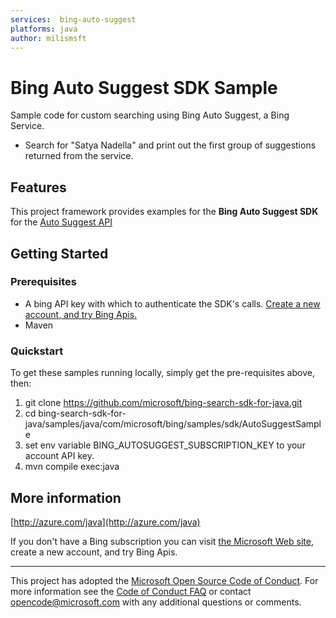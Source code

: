 ```yaml
---
services:  bing-auto-suggest
platforms: java
author: milismsft
---
```


# Bing Auto Suggest SDK Sample ##

Sample code for custom searching using Bing Auto Suggest, a Bing Service.
- Search for "Satya Nadella" and print out the first group of suggestions returned from the service.


## Features

This project framework provides examples for the **Bing Auto Suggest SDK** for the [Auto Suggest API](https://api.bing.microsoft.com/v7.0/suggestions)

## Getting Started

### Prerequisites

- A bing API key with which to authenticate the SDK's calls. [Create a new account, and try Bing Apis.](https://portal.azure.com/#create/microsoft.bingsearch)
- Maven

### Quickstart

To get these samples running locally, simply get the pre-requisites above, then:

1. git clone https://github.com/microsoft/bing-search-sdk-for-java.git
2. cd bing-search-sdk-for-java/samples/java/com/microsoft/bing/samples/sdk/AutoSuggestSample
3. set env variable BING_AUTOSUGGEST_SUBSCRIPTION_KEY to your account API key.
5. mvn compile exec:java

## More information ##

[http://azure.com/java](http://azure.com/java)

If you don't have a Bing subscription you can visit [the Microsoft Web site](https://portal.azure.com/#create/microsoft.bingsearch), create a new account, and try Bing Apis.

---

This project has adopted the [Microsoft Open Source Code of Conduct](https://opensource.microsoft.com/codeofconduct/). For more information see the [Code of Conduct FAQ](https://opensource.microsoft.com/codeofconduct/faq/) or contact [opencode@microsoft.com](mailto:opencode@microsoft.com) with any additional questions or comments.
